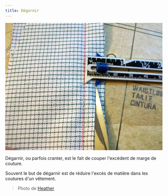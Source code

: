 ```yaml
---
title: Dégarnir
---
```


![Dégarnissage en cours](trimming.jpg)

Dégarnir, ou parfois cranter, est le fait de couper l'excédent de marge de couture.

Souvent le but de dégarnir est de réduire l'excès de matière dans les coutures d'un vêtement.

> Photo de [Heather](http://www.feathersflights.com/2011/02/trimming-and-grading-seams.html)
